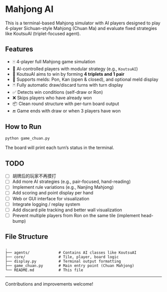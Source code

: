 # Mahjong AI

This is a terminal-based Mahjong simulator with AI players designed to play 4-player Sichuan-style Mahjong (Chuan Ma) and evaluate fixed strategies like KoutsuAI (triplet-focused agent).

## Features

- 🀄 4-player full Mahjong game simulation
- 🤖 AI-controlled players with modular strategy (e.g., `KoutsuAI`)
- 🧠 KoutsuAI aims to win by forming **4 triplets and 1 pair**
- 🔁 Supports melds: Pon, Kan (open & closed), and optional meld display
- 🃏 Fully automatic draw/discard turns with turn display
- ✅ Detects win conditions (self-draw or Ron)
- ❌ Skips players who have already won
- 📦 Clean round structure with per-turn board output
- 🔚 Game ends with draw or when 3 players have won

## How to Run

```bash
python game_chuan.py
```

The board will print each turn’s status in the terminal.

## TODO

- [ ] 胡牌后的玩家不再摸打
- [ ] Add more AI strategies (e.g., pair-focused, hand-reading)
- [ ] Implement rule variations (e.g., Nanjing Mahjong)
- [ ] Add scoring and point display per hand
- [ ] Web or GUI interface for visualization
- [ ] Integrate logging / replay system
- [ ] Add discard pile tracking and better wall visualization
- [ ] Prevent multiple players from Ron on the same tile (implement head-bump)

## File Structure

```
.
├── agents/             # Contains AI classes like KoutsuAI
├── core/               # Tile, player, board logic
├── display.py          # Terminal output formatting
├── game_chuan.py       # Main entry point (Chuan Mahjong)
└── README.md           # This file
```

---

Contributions and improvements welcome!
